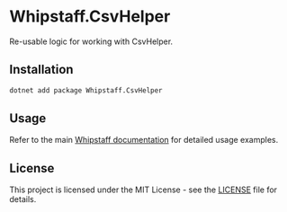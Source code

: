 # Whipstaff.CsvHelper

Re-usable logic for working with CsvHelper.

## Installation

```bash
dotnet add package Whipstaff.CsvHelper
```

## Usage

Refer to the main [Whipstaff documentation](https://github.com/dpvreony/whipstaff) for detailed usage examples.

## License

This project is licensed under the MIT License - see the [LICENSE](https://github.com/dpvreony/whipstaff/blob/main/LICENSE) file for details.
